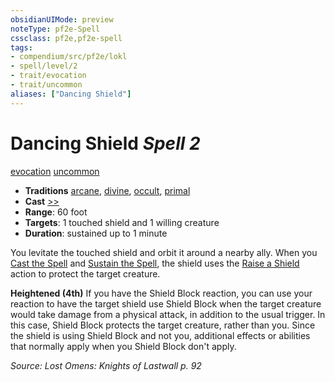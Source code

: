 ```yaml
---
obsidianUIMode: preview
noteType: pf2e-Spell
cssclass: pf2e,pf2e-spell
tags:
- compendium/src/pf2e/lokl
- spell/level/2
- trait/evocation
- trait/uncommon
aliases: ["Dancing Shield"]
---
```

# Dancing Shield *Spell 2*   
[evocation](rules/traits/evocation.md "Evocation School Trait")  [uncommon](rules/traits/uncommon.md "Uncommon Rarity Trait")  

- **Traditions** [arcane](rules/traits/arcane.md "Arcane Tradition Trait"), [divine](rules/traits/divine.md "Divine Tradition Trait"), [occult](rules/traits/occult.md "Occult Tradition Trait"), [primal](rules/traits/primal.md "Primal Tradition Trait")
- **Cast** [>>](rules/core-rulebook/chapter-9-playing-the-game.md#Actions "Two-Action") 
- **Range**: 60 foot
- **Targets**: 1 touched shield and 1 willing creature
- **Duration**: sustained up to 1 minute

You levitate the touched shield and orbit it around a nearby ally. When you [Cast the Spell](rules/actions/cast-a-spell.md) and [Sustain the Spell](rules/actions/sustain-a-spell.md), the shield uses the [Raise a Shield](rules/actions/raise-a-shield.md) action to protect the target creature.

**Heightened (4th)** If you have the Shield Block reaction, you can use your reaction to have the target shield use Shield Block when the target creature would take damage from a physical attack, in addition to the usual trigger. In this case, Shield Block protects the target creature, rather than you. Since the shield is using Shield Block and not you, additional effects or abilities that normally apply when you Shield Block don't apply.

*Source: Lost Omens: Knights of Lastwall p. 92*